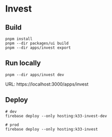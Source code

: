# Invest

## Build

```shell
pnpm install
pnpm --dir packages/ui build
pnpm --dir apps/invest export
```

## Run locally

```shell
pnpm --dir apps/invest dev
```

URL: https://localhost:3000/apps/invest

## Deploy

```shell
# dev
firebase deploy --only hosting:k33-invest-dev

# prod
firebase deploy --only hosting:k33-invest
```
